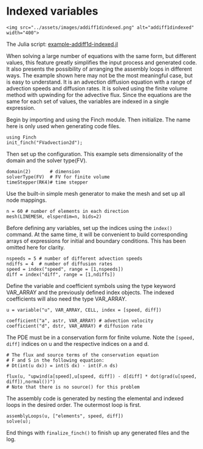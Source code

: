 # Indexed variables

```@raw html
<img src="../assets/images/addiff1dindexed.png" alt="addiff1dindexed" width="400">
```

The Julia script: [example-addiff1d-indexed.jl](https://github.com/paralab/Finch/blob/master/src/examples/example-addiff1d-indexed.jl)

When solving a large number of equations with the same form, but different values, this feature greatly simplifies the input process and generated code. It also presents the possibility of arranging the assembly loops in different ways. The example shown here may not be the most meaningful case, but is easy to understand. It is an advection diffusion equation with a range of advection speeds and diffusion rates. It is solved using the finite volume method with upwinding for the advective flux. Since the equations are the same for each set of values, the variables are indexed in a single expression.

Begin by importing and using the Finch module. Then initialize. The name here is only used when generating code files.
```
using Finch
init_finch("FVadvection2d");
```
Then set up the configuration. This example sets dimensionality of the domain and the solver type(FV).
```
domain(2) 		# dimension
solverType(FV)	# FV for finite volume
timeStepper(RK4)# time stepper
```
Use the built-in simple mesh generator to make the mesh and set up all node mappings.
```
n = 60 # number of elements in each direction
mesh(LINEMESH, elsperdim=n, bids=2)
```
Before defining any variables, set up the indices using the `index()` command. At the same time, it will be convenient to build corresponding arrays of expressions for initial and boundary conditions. This has been omitted here for clarity.
```
nspeeds = 5 # number of different advection speeds
ndiffs = 4  # number of diffusion rates
speed = index("speed", range = [1,nspeeds])
diff = index("diff", range = [1,ndiffs])
```
Define the variable and coefficient symbols using the type keyword VAR_ARRAY and the previously defined index objects. The indexed coefficients will also need the type VAR_ARRAY.
```
u = variable("u", VAR_ARRAY, CELL, index = [speed, diff])

coefficient("a", astr, VAR_ARRAY) # advection velocity
coefficient("d", dstr, VAR_ARRAY) # diffusion rate
```
The PDE must be in a conservation form for finite volume. Note the `[speed, diff]` indices on u and the respective indices on a and d.
```
# The flux and source terms of the conservation equation
# F and S in the following equation:
# Dt(int(u dx)) = int(S dx) - int(F.n ds)

flux(u, "upwind(a[speed],u[speed, diff]) - d[diff] * dot(grad(u[speed, diff]),normal())")
# Note that there is no source() for this problem
```
The assembly code is generated by nesting the elemental and indexed loops in the desired order. The outermost loop is first.
```
assemblyLoops(u, ["elements", speed, diff])
solve(u);
```
End things with `finalize_finch()` to finish up any generated files and the log.
